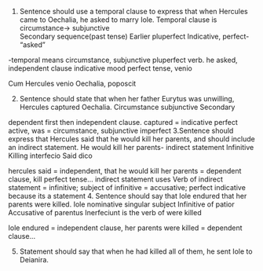 1. Sentence should use a temporal clause to express that when Hercules came to Oechalia, he asked to marry Iole.
Temporal clause is circumstance→ subjunctive  
Secondary sequence(past tense)
Earlier pluperfect
Indicative, perfect- “asked”

-temporal means circumstance, subjunctive pluperfect verb. he asked, independent clause indicative mood perfect tense, venio

Cum Hercules venio Oechalia, poposcit 

2. Sentence should state that when her father Eurytus was unwilling, Hercules captured Oechalia.
Circumstance subjunctive
Secondary

dependent first then independent clause. captured = indicative perfect active, was = circumstance, subjunctive imperfect
3.Sentence should express that Hercules said that he would kill her parents, and should include an indirect statement.
He would kill her parents- indirect statement
Infinitive
Killing interfecio
Said dico
 
hercules said = independent, that he would kill her parents = dependent clause, kill perfect tense... indirect statement uses Verb of indirect statement = infinitive; subject of infinitive = accusative; perfect indicative because its a statement
4. Sentence should say that Iole endured that her parents were killed.
Iole nominative singular subject
Infinitive of patior
Accusative of parentus
Inerfeciunt is the verb of were killed 
 
Iole endured = independent clause, her parents were killed = dependent clause...
 
5. Statement should say that when he had killed all of them, he sent Iole to Deianira.

